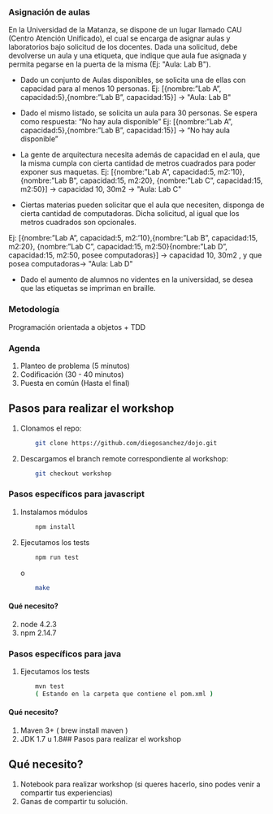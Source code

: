 ### Asignación de aulas
En la Universidad de la Matanza, se dispone de un lugar llamado CAU (Centro Atención Unificado), el cual se encarga de asignar aulas y laboratorios bajo solicitud de los docentes. Dada una solicitud, debe devolverse un aula y una etiqueta, que indique que aula fue asignada y permita pegarse en la puerta de la misma (Ej: "Aula: Lab B").

- Dado un conjunto de Aulas disponibles, se solicita una de ellas con capacidad para al menos 10 personas. 
Ej:  [{nombre:”Lab A”, capacidad:5},{nombre:”Lab B”, capacidad:15}]   -> "Aula: Lab B"

-  Dado el mismo listado, se solicita un aula para 30 personas. Se espera como respuesta: “No hay aula disponible”
Ej:  [{nombre:”Lab A”, capacidad:5},{nombre:”Lab B”, capacidad:15}]   -> “No hay aula disponible” 

- La gente de arquitectura necesita además de capacidad en el aula, que la misma cumpla con cierta cantidad de metros cuadrados para poder exponer sus maquetas.
Ej:  [{nombre:”Lab A”, capacidad:5, m2:’10},{nombre:”Lab B”, capacidad:15, m2:20}, {nombre:”Lab C”, capacidad:15, m2:50}]   -> capacidad 10, 30m2 -> "Aula: Lab C"

- Ciertas materias pueden solicitar que el aula que necesiten, disponga de cierta cantidad de computadoras. Dicha solicitud, al igual que los metros cuadrados son opcionales. 

Ej:  [{nombre:”Lab A”, capacidad:5, m2:’10},{nombre:”Lab B”, capacidad:15, m2:20}, {nombre:”Lab C”, capacidad:15, m2:50}{nombre:”Lab D”, capacidad:15, m2:50, posee computadoras}]   -> capacidad 10, 30m2 , y que posea computadoras-> "Aula: Lab D"

-  Dado el aumento de alumnos no videntes en la universidad, se desea que las etiquetas se impriman en braille.


### Metodología

Programación orientada a objetos + TDD

### Agenda

1. Planteo de problema (5 minutos)
2. Codificación (30 - 40 minutos)
3. Puesta en común (Hasta el final)

## Pasos para realizar el workshop 

1. Clonamos el repo:

    ```bash
        git clone https://github.com/diegosanchez/dojo.git
    ```

2. Descargamos el branch remote correspondiente al workshop:

    ```bash
        git checkout workshop
    ```

### Pasos específicos para javascript

1. Instalamos módulos

    ```bash
        npm install
    ```

2. Ejecutamos los tests

    ```bash
        npm run test
    ```
    
    o
    
    ```bash
        make
    ```

#### Qué necesito?

2. node 4.2.3
3. npm  2.14.7


### Pasos específicos para java

1. Ejecutamos los tests

    ```bash
        mvn test
        ( Estando en la carpeta que contiene el pom.xml )
    ```



#### Qué necesito?

1. Maven 3+ ( brew install maven )
2. JDK 1.7 u 1.8## Pasos para realizar el workshop


## Qué necesito?

1. Notebook para realizar workshop (si queres hacerlo, sino podes venir a compartir tus experiencias)
2. Ganas de compartir tu solución.
